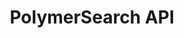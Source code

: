 ---
title: PolymerSearch API

# language_tabs: # must be one of https://git.io/vQNgJ
  # - shell
  # - ruby
  # - python
  # - javascript

meta:
  - name: description
    content: PolymerSearch public API documentation
  - name: keywords
    content: PolymerSearch,API,Documentation


toc_footers:
  - <a href='https://app.polymersearch.com/settings/apikey'>Sign Up for a Developer Key</a>
  - <a href='https://polymersearch.com'>PolymerSearch Website</a>

includes:
  - introduction
  - authentication
  - datasets
  - errors
  - ratelimiting
  - changelog

search: true
code_clipboard: true
---